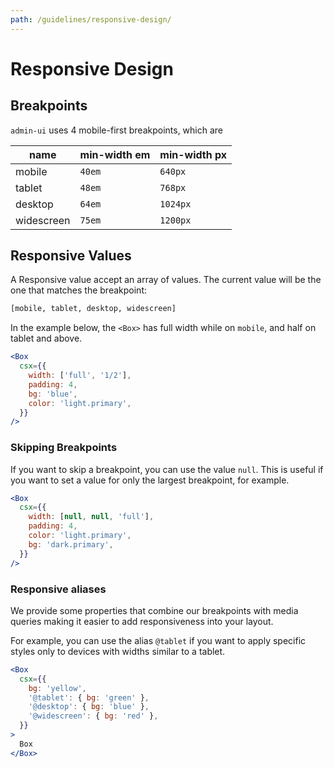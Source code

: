 ```yaml
---
path: /guidelines/responsive-design/
---
```


# Responsive Design

## Breakpoints

`admin-ui` uses 4 mobile-first breakpoints, which are

| name       | min-width em | min-width px |
| ---------- | ------------ | ------------ |
| mobile     | `40em`       | `640px`      |
| tablet     | `48em`       | `768px`      |
| desktop    | `64em`       | `1024px`     |
| widescreen | `75em`       | `1200px`     |

## Responsive Values

A Responsive value accept an array of values. The current value will be the one that matches the breakpoint:

```sh isStatic
[mobile, tablet, desktop, widescreen]
```

In the example below, the `<Box>` has full width while on `mobile`, and half on tablet and above.

```jsx
<Box
  csx={{
    width: ['full', '1/2'],
    padding: 4,
    bg: 'blue',
    color: 'light.primary',
  }}
/>
```

### Skipping Breakpoints

If you want to skip a breakpoint, you can use the value `null`. This is useful if you want to set a value for only the largest breakpoint, for example.

```jsx
<Box
  csx={{
    width: [null, null, 'full'],
    padding: 4,
    color: 'light.primary',
    bg: 'dark.primary',
  }}
/>
```

### Responsive aliases

We provide some properties that combine our breakpoints with media queries making it easier to add responsiveness into your layout.

For example, you can use the alias `@tablet` if you want to apply specific styles only to devices with widths similar to a tablet.

```jsx
<Box
  csx={{
    bg: 'yellow',
    '@tablet': { bg: 'green' },
    '@desktop': { bg: 'blue' },
    '@widescreen': { bg: 'red' },
  }}
>
  Box
</Box>
```
